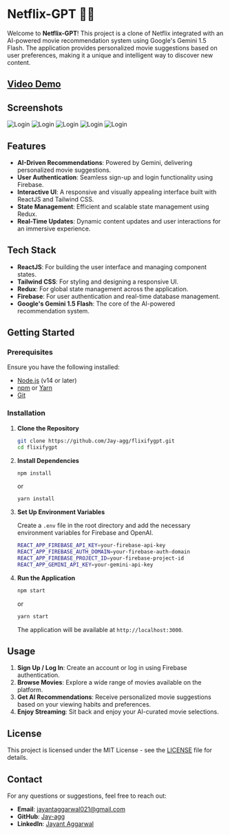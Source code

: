 # Netflix-GPT 🎥🤖

Welcome to **Netflix-GPT**! This project is a clone of Netflix integrated with an AI-powered movie recommendation system using Google's Gemini 1.5 Flash. The application provides personalized movie suggestions based on user preferences, making it a unique and intelligent way to discover new content.

## [Video Demo](https://www.linkedin.com/posts/jayant-aggarwal-418910248_netflixclone-ai-openai-activity-7160646786708082688-sPxI?utm_source=share&utm_medium=member_desktop)

## Screenshots

![Login](./public/Login.png)
![Login](./public/Home.png)
![Login](./public/Movie%20Suggestions.png)
![Login](./public/GPT%20Searc.png)
![Login](./public/GPT%20Recommendations.png)

## Features

- **AI-Driven Recommendations**: Powered by Gemini, delivering personalized movie suggestions.
- **User Authentication**: Seamless sign-up and login functionality using Firebase.
- **Interactive UI**: A responsive and visually appealing interface built with ReactJS and Tailwind CSS.
- **State Management**: Efficient and scalable state management using Redux.
- **Real-Time Updates**: Dynamic content updates and user interactions for an immersive experience.

## Tech Stack

- **ReactJS**: For building the user interface and managing component states.
- **Tailwind CSS**: For styling and designing a responsive UI.
- **Redux**: For global state management across the application.
- **Firebase**: For user authentication and real-time database management.
- **Google's Gemini 1.5 Flash**: The core of the AI-powered recommendation system.

## Getting Started

### Prerequisites

Ensure you have the following installed:

- [Node.js](https://nodejs.org/) (v14 or later)
- [npm](https://www.npmjs.com/) or [Yarn](https://yarnpkg.com/)
- [Git](https://git-scm.com/)

### Installation

1. **Clone the Repository**

   ```bash
   git clone https://github.com/Jay-agg/flixifygpt.git
   cd flixifygpt
   ```

2. **Install Dependencies**

   ```bash
   npm install
   ```

   or

   ```bash
   yarn install
   ```

3. **Set Up Environment Variables**

   Create a `.env` file in the root directory and add the necessary environment variables for Firebase and OpenAI.

   ```bash
   REACT_APP_FIREBASE_API_KEY=your-firebase-api-key
   REACT_APP_FIREBASE_AUTH_DOMAIN=your-firebase-auth-domain
   REACT_APP_FIREBASE_PROJECT_ID=your-firebase-project-id
   REACT_APP_GEMINI_API_KEY=your-gemini-api-key
   ```

4. **Run the Application**

   ```bash
   npm start
   ```

   or

   ```bash
   yarn start
   ```

   The application will be available at `http://localhost:3000`.

## Usage

1. **Sign Up / Log In**: Create an account or log in using Firebase authentication.
2. **Browse Movies**: Explore a wide range of movies available on the platform.
3. **Get AI Recommendations**: Receive personalized movie suggestions based on your viewing habits and preferences.
4. **Enjoy Streaming**: Sit back and enjoy your AI-curated movie selections.

## License

This project is licensed under the MIT License - see the [LICENSE](LICENSE) file for details.

## Contact

For any questions or suggestions, feel free to reach out:

- **Email**: jayantaggarwal021@gmail.com
- **GitHub**: [Jay-agg](https://github.com/Jay-agg)
- **LinkedIn**: [Jayant Aggarwal](https://www.linkedin.com/in/jayant-aggarwal-418910248/)
